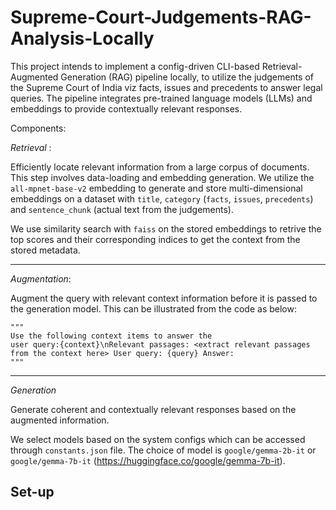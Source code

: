 
# Supreme-Court-Judgements-RAG-Analysis-Locally

This project intends to implement a config-driven CLI-based Retrieval-Augmented Generation (RAG) pipeline locally, to utilize the judgements of the Supreme Court of India viz facts, issues and precedents to answer legal queries. The pipeline integrates pre-trained language models (LLMs) and embeddings to provide contextually relevant responses.


Components:

*Retrieval* : 
    
Efficiently locate relevant information from a large corpus of documents. This step involves data-loading and embedding generation. We utilize the `all-mpnet-base-v2` embedding to generate and store multi-dimensional embeddings on a dataset with `title`, `category` (`facts`, `issues`, `precedents`) and `sentence_chunk` (actual text from the judgements).

We use similarity search with `faiss` on the stored embeddings to retrive the top scores and their corresponding indices to get the context from the stored metadata. 

***

*Augmentation*:

Augment the query with relevant context information before it is passed to the generation model. This can be illustrated from the code as below:

```
"""
Use the following context items to answer the 
user query:{context}\nRelevant passages: <extract relevant passages from the context here> User query: {query} Answer:
"""
```
***
*Generation*

Generate coherent and contextually relevant responses based on the augmented information.

We select models based on the system configs which can be accessed through `constants.json` file. The choice of model is `google/gemma-2b-it` or `google/gemma-7b-it` (https://huggingface.co/google/gemma-7b-it).











## Set-up
